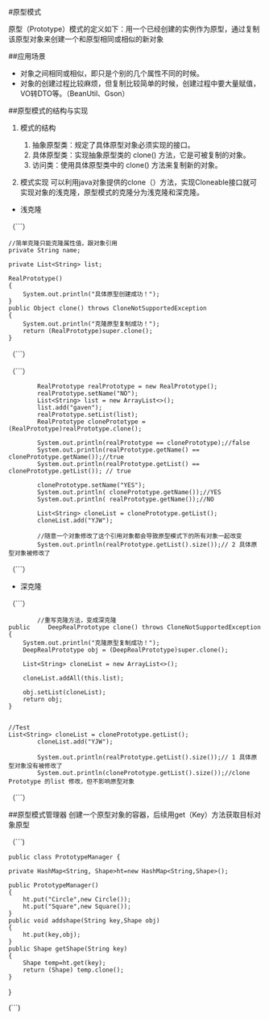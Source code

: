 #原型模式

原型（Prototype）模式的定义如下：用一个已经创建的实例作为原型，通过复制该原型对象来创建一个和原型相同或相似的新对象

##应用场景

- 对象之间相同或相似，即只是个别的几个属性不同的时候。
- 对象的创建过程比较麻烦，但复制比较简单的时候，创建过程中要大量赋值，VO转DTO等。（BeanUtil、Gson）

##原型模式的结构与实现
1. 模式的结构
   1. 抽象原型类：规定了具体原型对象必须实现的接口。
   2. 具体原型类：实现抽象原型类的 clone() 方法，它是可被复制的对象。
   3. 访问类：使用具体原型类中的 clone() 方法来复制新的对象。
  
2. 模式实现
   可以利用java对象提供的clone（）方法，实现Cloneable接口就可实现对象的浅克隆，原型模式的克隆分为浅克隆和深克隆。



 - 浅克隆
 
（```）
  

    //简单克隆只能克隆属性值，跟对象引用
    private String name;

    private List<String> list;
    
    RealPrototype()
    {
        System.out.println("具体原型创建成功！");
    }
    public Object clone() throws CloneNotSupportedException
    {
        System.out.println("克隆原型复制成功！");
        return (RealPrototype)super.clone();
    }


（```）


 （```）
  

   			RealPrototype realPrototype = new RealPrototype();
            realPrototype.setName("NO");
            List<String> list = new ArrayList<>();
            list.add("gaven");
            realPrototype.setList(list);
            RealPrototype clonePrototype = (RealPrototype)realPrototype.clone();

            System.out.println(realPrototype == clonePrototype);//false
            System.out.println(realPrototype.getName() == clonePrototype.getName());//true
            System.out.println(realPrototype.getList() == clonePrototype.getList()); // true

            clonePrototype.setName("YES");
            System.out.println( clonePrototype.getName());//YES
            System.out.println( realPrototype.getName());//NO

            List<String> cloneList = clonePrototype.getList();
            cloneList.add("YJW");

            //随意一个对象修改了这个引用对象都会导致原型模式下的所有对象一起改变
            System.out.println(realPrototype.getList().size());// 2 具体原型对象被修改了


（```）

- 深克隆

（```）
  

   			//重写克隆方法，变成深克隆
    public     DeepRealPrototype clone() throws CloneNotSupportedException
    {
        System.out.println("克隆原型复制成功！");
        DeepRealPrototype obj = (DeepRealPrototype)super.clone();

        List<String> cloneList = new ArrayList<>();

        cloneList.addAll(this.list);

        obj.setList(cloneList);
        return obj;
    }


	//Test
   	List<String> cloneList = clonePrototype.getList();
            cloneList.add("YJW");

            System.out.println(realPrototype.getList().size());// 1 具体原型对象没有被修改了
            System.out.println(clonePrototype.getList().size());//clone Prototype 的list 修改，但不影响原型对象

（```）


##原型模式管理器
创建一个原型对象的容器，后续用get（Key）方法获取目标对象原型

（```)

 	public class PrototypeManager {

    private HashMap<String, Shape>ht=new HashMap<String,Shape>();

    public PrototypeManager()
    {
        ht.put("Circle",new Circle());
        ht.put("Square",new Square());
    }
    public void addshape(String key,Shape obj)
    {
        ht.put(key,obj);
    }
    public Shape getShape(String key)
    {
        Shape temp=ht.get(key);
        return (Shape) temp.clone();
    }


}
	
 (```)
